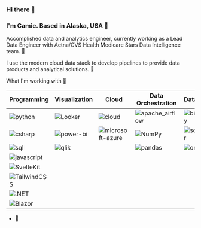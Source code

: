### Hi there 👋

### I'm Camie. Based in Alaska, USA 📍
Accomplished data and analytics engineer, currently working as a Lead Data Engineer with Aetna/CVS Health Medicare Stars Data Intelligence team. 🔨

I use the modern cloud data stack to develop pipelines to provide data products and analytical solutions. 🌱

What I'm working with 🧠

| Programming | Visualization | Cloud          | Data Orchestration  | Databases  |
| ----------- | ------------- | -------------- | --------------|------------|
| ![python](https://img.shields.io/badge/Python-3776AB?style=flat-square&logo=python&logoColor=white)  | ![Looker](https://img.shields.io/badge/-Looker-4285F4?style=flat&logo=looker&logoColor=white) | ![cloud](https://img.shields.io/badge/Google_Cloud-4285F4?style=flat-square&logo=googlecloud&logoColor=white)       | ![apache_airflow](https://img.shields.io/badge/-Apache%20Airflow-017CEE?style=flat&logo=apacheairflow&logoColor=white)        | ![bigquery](https://img.shields.io/badge/BigQuery-669DF6?style=flat-square&logo=googlebigquery&logoColor=white) |
| ![csharp](https://custom-icon-badges.demolab.com/badge/C%23-%23239120.svg?logo=cshrp&logoColor=white) | ![power-bi](https://img.shields.io/badge/Power_BI-F2C811?style=flat-square&logo=powerbi&logoColor=white) | ![microsoft-azure](https://img.shields.io/badge/-Microsoft%20Azure-0078D4?style=flat&logo=microsoftazure&logoColor=white) | ![NumPy](https://img.shields.io/badge/NumPy-4DABCF?logo=numpy&logoColor=fff)|  ![sqlserver](https://img.shields.io/badge/Microsoft_SQL_Server-CC2927?style=flat-square&logo=streamlit&logoColor=white)  |
| ![sql](https://img.shields.io/badge/SQL-003B57?style=flat-square&logo=sqlite&logoColor=white) | ![qlik](https://img.shields.io/badge/-Qlik-009848?style=flat&logo=qlik&logoColor=white) | | ![pandas](https://img.shields.io/badge/Pandas-150458?logo=pandas&logoColor=fff) | ![oracle](https://img.shields.io/badge/Oracle-F80000?logo=oracle&logoColor=fff) |
| ![javascript](https://img.shields.io/badge/JavaScript-F7DF1E?logo=javascript&logoColor=000) | | | 
| ![SvelteKit](https://img.shields.io/badge/SvelteKit-%23f1413d.svg?logo=svelte&logoColor=white) | | | 
| ![TailwindCSS](https://img.shields.io/badge/Tailwind%20CSS-%2338B2AC.svg?logo=tailwind-css&logoColor=white)  | | | 
| ![.NET](https://img.shields.io/badge/.NET-512BD4?logo=dotnet&logoColor=fff) | | | 
| ![Blazor](https://img.shields.io/badge/Blazor-512BD4?logo=blazor&logoColor=fff)

- 👀 



<!---
camieelaine/camieelaine is a ✨ special ✨ repository because its `README.md` (this file) appears on your GitHub profile.
You can click the Preview link to take a look at your changes.
--->
